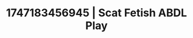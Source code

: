 ---
categories:
- Pussy eating
- Softcore narrative
- Wet lips
- Erogenous zones
- Smudged makeup
image: /assets/images/1747183456945.jpg
layout: post
seo:
  description: Featured content with exclusive Scat Fetish, ABDL Play. HD images available.
  keywords: Scat Fetish, ABDL Play
  og_image: /assets/images/1747183456945.jpg
  schema_type: VisualArtwork
tags:
- ABDL Play
- Scat Fetish
- '#1747183456945'
title: 1747183456945 | Scat Fetish ABDL Play
---